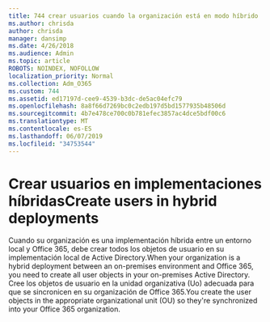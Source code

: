 ```yaml
---
title: 744 crear usuarios cuando la organización está en modo híbrido
ms.author: chrisda
author: chrisda
manager: dansimp
ms.date: 4/26/2018
ms.audience: Admin
ms.topic: article
ROBOTS: NOINDEX, NOFOLLOW
localization_priority: Normal
ms.collection: Adm_O365
ms.custom: 744
ms.assetid: ed17197d-cee9-4539-b3dc-de5ac04efc79
ms.openlocfilehash: 8a8f66d7269bc0c2edb197d5bd1577935b48506d
ms.sourcegitcommit: 4b7e478ce700c0b781efec3857ac4dce5bdf00c6
ms.translationtype: MT
ms.contentlocale: es-ES
ms.lasthandoff: 06/07/2019
ms.locfileid: "34753544"
---
```

# <a name="create-users-in-hybrid-deployments"></a><span data-ttu-id="64800-102">Crear usuarios en implementaciones híbridas</span><span class="sxs-lookup"><span data-stu-id="64800-102">Create users in hybrid deployments</span></span>

<span data-ttu-id="64800-103">Cuando su organización es una implementación híbrida entre un entorno local y Office 365, debe crear todos los objetos de usuario en su implementación local de Active Directory.</span><span class="sxs-lookup"><span data-stu-id="64800-103">When your organization is a hybrid deployment between an on-premises environment and Office 365, you need to create all user objects in your on-premises Active Directory.</span></span> <span data-ttu-id="64800-104">Cree los objetos de usuario en la unidad organizativa (Uo) adecuada para que se sincronicen en su organización de Office 365.</span><span class="sxs-lookup"><span data-stu-id="64800-104">You create the user objects in the appropriate organizational unit (OU) so they're synchronized into your Office 365 organization.</span></span>
